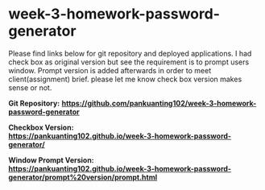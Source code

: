 # week-3-homework-password-generator
Please find links below for git repository and deployed applications.
I had check box as original version but see the requirement is to prompt users window.
Prompt version is added afterwards in order to meet client(assignment) brief. please let me know check box version makes sense or not.


<b>Git Repository:</b>
<b>https://github.com/pankuanting102/week-3-homework-password-generator

<b>Checkbox Version:</b> 
<br>https://pankuanting102.github.io/week-3-homework-password-generator/

<b>Window Prompt Version:</b>
<br>https://pankuanting102.github.io/week-3-homework-password-generator/prompt%20version/prompt.html

